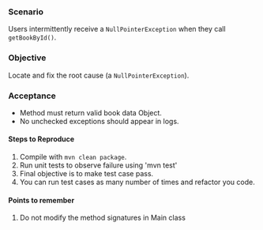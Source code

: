 ### Scenario
Users intermittently receive a `NullPointerException` when they call `getBookById()`.

### Objective
Locate and fix the root cause (a `NullPointerException`).

### Acceptance
* Method must return valid book data Object.
* No unchecked exceptions should appear in logs.


#### Steps to Reproduce
1. Compile with `mvn clean package`.
2. Run unit tests to observe failure using 'mvn test'
3. Final objective is to make test case pass.
4. You can run test cases as many number of times and refactor you code.

#### Points to remember
1. Do not modify the method signatures in Main class
   
